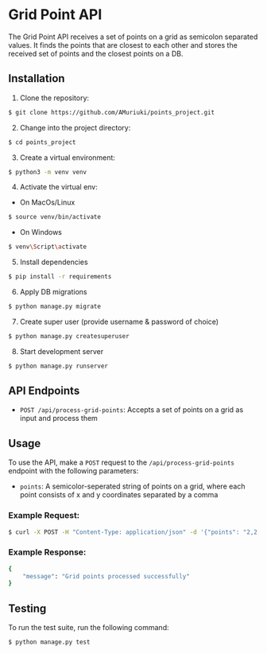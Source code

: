# Grid Point API

The Grid Point API receives a set of points on a grid as semicolon separated values. It finds the points that are closest to each other and stores the received set of points and the closest points on a DB.

## Installation
1. Clone the repository:
```bash
$ git clone https://github.com/AMuriuki/points_project.git
```

2. Change into the project directory:
```bash
$ cd points_project
```

3. Create a virtual environment:
```bash
$ python3 -m venv venv
```

4. Activate the virtual env:
* On MacOs/Linux
```bash
$ source venv/bin/activate
```

* On Windows
```bash
$ venv\Script\activate
```

5. Install dependencies
```bash
$ pip install -r requirements
```

6. Apply DB migrations
```bash
$ python manage.py migrate
```

7. Create super user (provide username & password of choice)
```bash
$ python manage.py createsuperuser 
```

8. Start development server
```bash
$ python manage.py runserver
```

## API Endpoints
* `POST /api/process-grid-points`: Accepts a set of points on a grid as input and process them

## Usage
To use the API, make a `POST` request to the `/api/process-grid-points` endpoint with the following parameters:

* `points`: A semicolor-seperated string of points on a grid, where each point consists of x and y coordinates separated by a comma

### Example Request:

```bash
$ curl -X POST -H "Content-Type: application/json" -d '{"points": "2,2;-1,30;20,11;4,5"}' http://localhost:8000/api/process-grid-points/
```

### Example Response:
```bash
{
    "message": "Grid points processed successfully"
}
```

## Testing
To run the test suite, run the following command:
```bash
$ python manage.py test
```